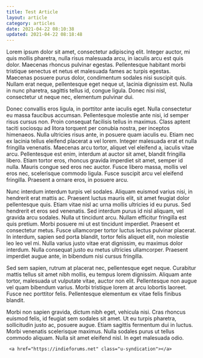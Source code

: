 ```yaml
---
title: Test Article
layout: article
category: articles
date: 2021-04-22 08:10:38
updated: 2021-04-22 08:18:48
---
```


Lorem ipsum dolor sit amet, consectetur adipiscing elit. Integer auctor, mi quis mollis pharetra, nulla risus malesuada arcu, in iaculis arcu est quis dolor. Maecenas rhoncus pulvinar egestas. Pellentesque habitant morbi tristique senectus et netus et malesuada fames ac turpis egestas. Maecenas posuere purus dolor, condimentum sodales nisi suscipit quis. Nullam erat neque, pellentesque eget neque ut, lacinia dignissim est. Nulla in nunc pharetra, sagittis tellus id, congue ligula. Donec nisi nisl, consectetur ut neque nec, elementum pulvinar dui.

Donec convallis eros ligula, in porttitor ante iaculis eget. Nulla consectetur eu massa faucibus accumsan. Pellentesque molestie ante nisi, id semper risus cursus non. Proin consequat facilisis tellus in maximus. Class aptent taciti sociosqu ad litora torquent per conubia nostra, per inceptos himenaeos. Nulla ultricies risus ante, in posuere quam iaculis eu. Etiam nec ex lacinia tellus eleifend placerat a vel lorem. Integer malesuada erat et nulla fringilla venenatis. Maecenas arcu tortor, aliquet vel eleifend a, iaculis vitae arcu. Pellentesque est enim, interdum at auctor sit amet, blandit fringilla libero. Etiam tortor eros, rhoncus gravida imperdiet sit amet, semper id nulla. Mauris congue sed eros nec auctor. Fusce libero massa, mollis vel eros nec, scelerisque commodo ligula. Fusce suscipit arcu vel eleifend fringilla. Praesent a ornare eros, in posuere arcu.

Nunc interdum interdum turpis vel sodales. Aliquam euismod varius nisi, in hendrerit erat mattis ac. Praesent luctus mauris elit, sit amet feugiat dolor pellentesque quis. Etiam vitae nisl ac urna mollis ultricies id eu purus. Sed hendrerit et eros sed venenatis. Sed interdum purus id nisl aliquam, vel gravida arcu sodales. Nulla ut tincidunt arcu. Nullam efficitur fringilla est quis pretium. Morbi posuere mi ut est tincidunt imperdiet. Praesent et consectetur metus. Fusce ullamcorper tortor luctus lectus pulvinar placerat. In interdum, sapien sed porta blandit, tortor felis aliquet elit, non molestie leo leo vel mi. Nulla varius justo vitae erat dignissim, eu maximus dolor interdum. Nulla consequat justo eu metus ultricies ullamcorper. Praesent imperdiet augue ante, in bibendum nisi cursus fringilla.

Sed sem sapien, rutrum at placerat nec, pellentesque eget neque. Curabitur mattis tellus sit amet nibh mollis, eu tempus lorem dignissim. Aliquam ante tortor, malesuada ut vulputate vitae, auctor non elit. Pellentesque non augue vel quam bibendum varius. Morbi tristique lorem at arcu lobortis laoreet. Fusce nec porttitor felis. Pellentesque elementum ex vitae felis finibus blandit.

Morbi non sapien gravida, dictum nibh eget, vehicula nisi. Cras rhoncus euismod felis, id feugiat sem sodales sit amet. Ut eu turpis pharetra, sollicitudin justo ac, posuere augue. Etiam sagittis fermentum dui in luctus. Morbi venenatis scelerisque maximus. Nulla sodales purus ut tellus commodo aliquam. Nulla sit amet eleifend nisl. In eget malesuada odio. 

     <a href="https://indieforums.net" class="u-syndication"></a>